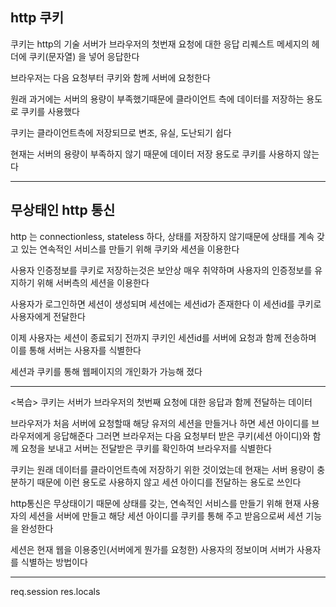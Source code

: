 ## http 쿠키

쿠키는 http의 기술
서버가 브라우저의 첫번재 요청에 대한 응답 리퀘스트 메세지의 헤더에 쿠키(문자열) 을 넣어 응답한다

브라우저는 다음 요청부터 쿠키와 함께 서버에 요청한다

원래 과거에는 서버의 용량이 부족했기때문에 클라이언트 측에 데이터를 저장하는 용도로 쿠키를 사용했다

쿠키는 클라이언트측에 저장되므로 변조, 유실, 도난되기 쉽다

현재는 서버의 용량이 부족하지 않기 때문에 데이터 저장 용도로 쿠키를 사용하지 않는다

---

## 무상태인 http 통신

http 는 connectionless, stateless 하다, 상태를 저장하지 않기때문에 상태를 계속 갖고 있는 연속적인 서비스를 만들기 위해 쿠키와 세션을 이용한다

사용자 인증정보를 쿠키로 저장하는것은 보안상 매우 취약하며 사용자의 인증정보를 유지하기 위해 서버측의 세션을 이용한다

사용자가 로그인하면 세션이 생성되며 세션에는 세션id가 존재한다 이 세션id를 쿠키로 사용자에게 전달한다

이제 사용자는 세션이 종료되기 전까지 쿠키인 세션id를 서버에 요청과 함께 전송하며 이를 통해 서버는 사용자를 식별한다

세션과 쿠키를 통해 웹페이지의 개인화가 가능해 졌다

---

<복습>
쿠키는 서버가 브라우저의 첫번째 요청에 대한 응답과 함께 전달하는 데이터

브라우저가 처음 서버에 요청할때 해당 유저의 세션을 만들거나 하면 세션 아이디를 브라우저에게 응답해준다 그러면 브라우저는 다음 요청부터 받은 쿠키(세션 아이디)와 함께 요청을 보내고 서버는 전달받은 쿠키를 확인하여 브라우저를 식별한다

쿠키는 원래 데이터를 클라이언트측에 저장하기 위한 것이었는데 현재는 서버 용량이 충분하기 때문에 이런 용도로 사용하지 않고 세션 아이디를 전달하는 용도로 쓰인다

http통신은 무상태이기 때문에 상태를 갖는, 연속적인 서비스를 만들기 위해 현재 사용자의 세션을 서버에 만들고 해당 세션 아이디를 쿠키를 통해 주고 받음으로써 세션 기능을 완성한다

세션은 현재 웹을 이용중인(서버에게 뭔가를 요청한) 사용자의 정보이며 서버가 사용자를 식별하는 방법이다

---

req.session
res.locals